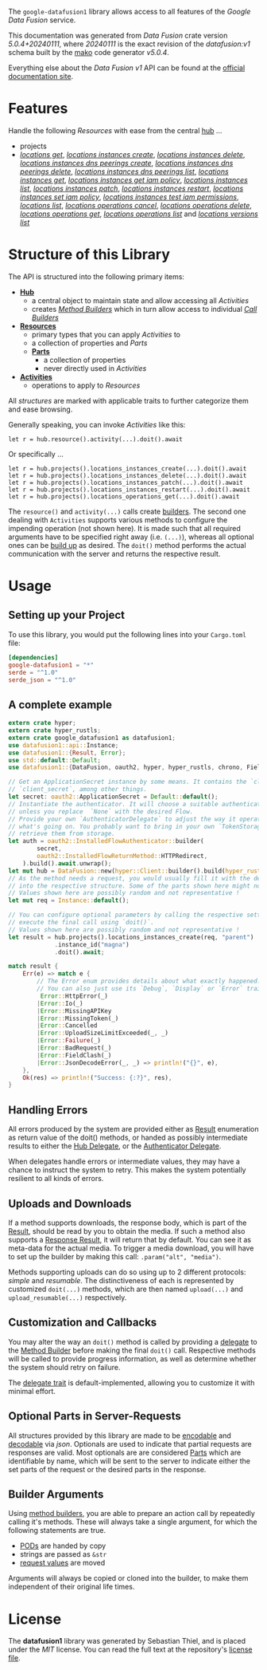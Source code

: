<!---
DO NOT EDIT !
This file was generated automatically from 'src/generator/templates/api/README.md.mako'
DO NOT EDIT !
-->
The `google-datafusion1` library allows access to all features of the *Google Data Fusion* service.

This documentation was generated from *Data Fusion* crate version *5.0.4+20240111*, where *20240111* is the exact revision of the *datafusion:v1* schema built by the [mako](http://www.makotemplates.org/) code generator *v5.0.4*.

Everything else about the *Data Fusion* *v1* API can be found at the
[official documentation site](https://cloud.google.com/data-fusion/docs).
# Features

Handle the following *Resources* with ease from the central [hub](https://docs.rs/google-datafusion1/5.0.4+20240111/google_datafusion1/DataFusion) ... 

* projects
 * [*locations get*](https://docs.rs/google-datafusion1/5.0.4+20240111/google_datafusion1/api::ProjectLocationGetCall), [*locations instances create*](https://docs.rs/google-datafusion1/5.0.4+20240111/google_datafusion1/api::ProjectLocationInstanceCreateCall), [*locations instances delete*](https://docs.rs/google-datafusion1/5.0.4+20240111/google_datafusion1/api::ProjectLocationInstanceDeleteCall), [*locations instances dns peerings create*](https://docs.rs/google-datafusion1/5.0.4+20240111/google_datafusion1/api::ProjectLocationInstanceDnsPeeringCreateCall), [*locations instances dns peerings delete*](https://docs.rs/google-datafusion1/5.0.4+20240111/google_datafusion1/api::ProjectLocationInstanceDnsPeeringDeleteCall), [*locations instances dns peerings list*](https://docs.rs/google-datafusion1/5.0.4+20240111/google_datafusion1/api::ProjectLocationInstanceDnsPeeringListCall), [*locations instances get*](https://docs.rs/google-datafusion1/5.0.4+20240111/google_datafusion1/api::ProjectLocationInstanceGetCall), [*locations instances get iam policy*](https://docs.rs/google-datafusion1/5.0.4+20240111/google_datafusion1/api::ProjectLocationInstanceGetIamPolicyCall), [*locations instances list*](https://docs.rs/google-datafusion1/5.0.4+20240111/google_datafusion1/api::ProjectLocationInstanceListCall), [*locations instances patch*](https://docs.rs/google-datafusion1/5.0.4+20240111/google_datafusion1/api::ProjectLocationInstancePatchCall), [*locations instances restart*](https://docs.rs/google-datafusion1/5.0.4+20240111/google_datafusion1/api::ProjectLocationInstanceRestartCall), [*locations instances set iam policy*](https://docs.rs/google-datafusion1/5.0.4+20240111/google_datafusion1/api::ProjectLocationInstanceSetIamPolicyCall), [*locations instances test iam permissions*](https://docs.rs/google-datafusion1/5.0.4+20240111/google_datafusion1/api::ProjectLocationInstanceTestIamPermissionCall), [*locations list*](https://docs.rs/google-datafusion1/5.0.4+20240111/google_datafusion1/api::ProjectLocationListCall), [*locations operations cancel*](https://docs.rs/google-datafusion1/5.0.4+20240111/google_datafusion1/api::ProjectLocationOperationCancelCall), [*locations operations delete*](https://docs.rs/google-datafusion1/5.0.4+20240111/google_datafusion1/api::ProjectLocationOperationDeleteCall), [*locations operations get*](https://docs.rs/google-datafusion1/5.0.4+20240111/google_datafusion1/api::ProjectLocationOperationGetCall), [*locations operations list*](https://docs.rs/google-datafusion1/5.0.4+20240111/google_datafusion1/api::ProjectLocationOperationListCall) and [*locations versions list*](https://docs.rs/google-datafusion1/5.0.4+20240111/google_datafusion1/api::ProjectLocationVersionListCall)




# Structure of this Library

The API is structured into the following primary items:

* **[Hub](https://docs.rs/google-datafusion1/5.0.4+20240111/google_datafusion1/DataFusion)**
    * a central object to maintain state and allow accessing all *Activities*
    * creates [*Method Builders*](https://docs.rs/google-datafusion1/5.0.4+20240111/google_datafusion1/client::MethodsBuilder) which in turn
      allow access to individual [*Call Builders*](https://docs.rs/google-datafusion1/5.0.4+20240111/google_datafusion1/client::CallBuilder)
* **[Resources](https://docs.rs/google-datafusion1/5.0.4+20240111/google_datafusion1/client::Resource)**
    * primary types that you can apply *Activities* to
    * a collection of properties and *Parts*
    * **[Parts](https://docs.rs/google-datafusion1/5.0.4+20240111/google_datafusion1/client::Part)**
        * a collection of properties
        * never directly used in *Activities*
* **[Activities](https://docs.rs/google-datafusion1/5.0.4+20240111/google_datafusion1/client::CallBuilder)**
    * operations to apply to *Resources*

All *structures* are marked with applicable traits to further categorize them and ease browsing.

Generally speaking, you can invoke *Activities* like this:

```Rust,ignore
let r = hub.resource().activity(...).doit().await
```

Or specifically ...

```ignore
let r = hub.projects().locations_instances_create(...).doit().await
let r = hub.projects().locations_instances_delete(...).doit().await
let r = hub.projects().locations_instances_patch(...).doit().await
let r = hub.projects().locations_instances_restart(...).doit().await
let r = hub.projects().locations_operations_get(...).doit().await
```

The `resource()` and `activity(...)` calls create [builders][builder-pattern]. The second one dealing with `Activities` 
supports various methods to configure the impending operation (not shown here). It is made such that all required arguments have to be 
specified right away (i.e. `(...)`), whereas all optional ones can be [build up][builder-pattern] as desired.
The `doit()` method performs the actual communication with the server and returns the respective result.

# Usage

## Setting up your Project

To use this library, you would put the following lines into your `Cargo.toml` file:

```toml
[dependencies]
google-datafusion1 = "*"
serde = "^1.0"
serde_json = "^1.0"
```

## A complete example

```Rust
extern crate hyper;
extern crate hyper_rustls;
extern crate google_datafusion1 as datafusion1;
use datafusion1::api::Instance;
use datafusion1::{Result, Error};
use std::default::Default;
use datafusion1::{DataFusion, oauth2, hyper, hyper_rustls, chrono, FieldMask};

// Get an ApplicationSecret instance by some means. It contains the `client_id` and 
// `client_secret`, among other things.
let secret: oauth2::ApplicationSecret = Default::default();
// Instantiate the authenticator. It will choose a suitable authentication flow for you, 
// unless you replace  `None` with the desired Flow.
// Provide your own `AuthenticatorDelegate` to adjust the way it operates and get feedback about 
// what's going on. You probably want to bring in your own `TokenStorage` to persist tokens and
// retrieve them from storage.
let auth = oauth2::InstalledFlowAuthenticator::builder(
        secret,
        oauth2::InstalledFlowReturnMethod::HTTPRedirect,
    ).build().await.unwrap();
let mut hub = DataFusion::new(hyper::Client::builder().build(hyper_rustls::HttpsConnectorBuilder::new().with_native_roots().https_or_http().enable_http1().build()), auth);
// As the method needs a request, you would usually fill it with the desired information
// into the respective structure. Some of the parts shown here might not be applicable !
// Values shown here are possibly random and not representative !
let mut req = Instance::default();

// You can configure optional parameters by calling the respective setters at will, and
// execute the final call using `doit()`.
// Values shown here are possibly random and not representative !
let result = hub.projects().locations_instances_create(req, "parent")
             .instance_id("magna")
             .doit().await;

match result {
    Err(e) => match e {
        // The Error enum provides details about what exactly happened.
        // You can also just use its `Debug`, `Display` or `Error` traits
         Error::HttpError(_)
        |Error::Io(_)
        |Error::MissingAPIKey
        |Error::MissingToken(_)
        |Error::Cancelled
        |Error::UploadSizeLimitExceeded(_, _)
        |Error::Failure(_)
        |Error::BadRequest(_)
        |Error::FieldClash(_)
        |Error::JsonDecodeError(_, _) => println!("{}", e),
    },
    Ok(res) => println!("Success: {:?}", res),
}

```
## Handling Errors

All errors produced by the system are provided either as [Result](https://docs.rs/google-datafusion1/5.0.4+20240111/google_datafusion1/client::Result) enumeration as return value of
the doit() methods, or handed as possibly intermediate results to either the 
[Hub Delegate](https://docs.rs/google-datafusion1/5.0.4+20240111/google_datafusion1/client::Delegate), or the [Authenticator Delegate](https://docs.rs/yup-oauth2/*/yup_oauth2/trait.AuthenticatorDelegate.html).

When delegates handle errors or intermediate values, they may have a chance to instruct the system to retry. This 
makes the system potentially resilient to all kinds of errors.

## Uploads and Downloads
If a method supports downloads, the response body, which is part of the [Result](https://docs.rs/google-datafusion1/5.0.4+20240111/google_datafusion1/client::Result), should be
read by you to obtain the media.
If such a method also supports a [Response Result](https://docs.rs/google-datafusion1/5.0.4+20240111/google_datafusion1/client::ResponseResult), it will return that by default.
You can see it as meta-data for the actual media. To trigger a media download, you will have to set up the builder by making
this call: `.param("alt", "media")`.

Methods supporting uploads can do so using up to 2 different protocols: 
*simple* and *resumable*. The distinctiveness of each is represented by customized 
`doit(...)` methods, which are then named `upload(...)` and `upload_resumable(...)` respectively.

## Customization and Callbacks

You may alter the way an `doit()` method is called by providing a [delegate](https://docs.rs/google-datafusion1/5.0.4+20240111/google_datafusion1/client::Delegate) to the 
[Method Builder](https://docs.rs/google-datafusion1/5.0.4+20240111/google_datafusion1/client::CallBuilder) before making the final `doit()` call. 
Respective methods will be called to provide progress information, as well as determine whether the system should 
retry on failure.

The [delegate trait](https://docs.rs/google-datafusion1/5.0.4+20240111/google_datafusion1/client::Delegate) is default-implemented, allowing you to customize it with minimal effort.

## Optional Parts in Server-Requests

All structures provided by this library are made to be [encodable](https://docs.rs/google-datafusion1/5.0.4+20240111/google_datafusion1/client::RequestValue) and 
[decodable](https://docs.rs/google-datafusion1/5.0.4+20240111/google_datafusion1/client::ResponseResult) via *json*. Optionals are used to indicate that partial requests are responses 
are valid.
Most optionals are are considered [Parts](https://docs.rs/google-datafusion1/5.0.4+20240111/google_datafusion1/client::Part) which are identifiable by name, which will be sent to 
the server to indicate either the set parts of the request or the desired parts in the response.

## Builder Arguments

Using [method builders](https://docs.rs/google-datafusion1/5.0.4+20240111/google_datafusion1/client::CallBuilder), you are able to prepare an action call by repeatedly calling it's methods.
These will always take a single argument, for which the following statements are true.

* [PODs][wiki-pod] are handed by copy
* strings are passed as `&str`
* [request values](https://docs.rs/google-datafusion1/5.0.4+20240111/google_datafusion1/client::RequestValue) are moved

Arguments will always be copied or cloned into the builder, to make them independent of their original life times.

[wiki-pod]: http://en.wikipedia.org/wiki/Plain_old_data_structure
[builder-pattern]: http://en.wikipedia.org/wiki/Builder_pattern
[google-go-api]: https://github.com/google/google-api-go-client

# License
The **datafusion1** library was generated by Sebastian Thiel, and is placed 
under the *MIT* license.
You can read the full text at the repository's [license file][repo-license].

[repo-license]: https://github.com/Byron/google-apis-rsblob/main/LICENSE.md

